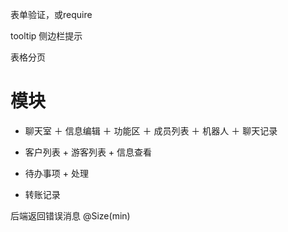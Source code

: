 表单验证，或require

tooltip 侧边栏提示

表格分页


# 模块

- 聊天室 ＋ 信息编辑 ＋ 功能区 ＋ 成员列表 ＋ 机器人 ＋ 聊天记录
                                    
- 客户列表 + 游客列表 + 信息查看
- 待办事项 + 处理
- 转账记录 




后端返回错误消息
@Size(min)